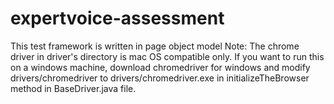 # expertvoice-assessment
This test framework is written in page object model
Note: The chrome driver in driver's directory is mac OS compatible only. If you want to run this on a windows machine, download chromedriver for windows and modify drivers/chromedriver to drivers/chromedriver.exe in initializeTheBrowser method in BaseDriver.java file.
